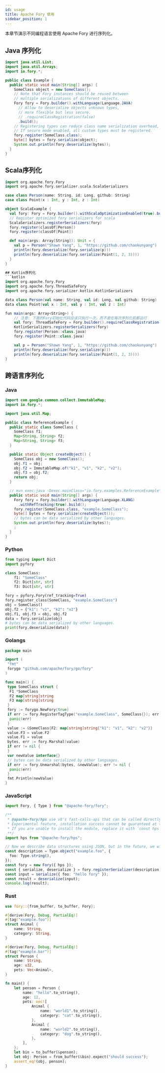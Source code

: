 ```yaml
---
id: usage
title: Apache Fory 使用
sidebar_position: 1
---
```


本章节演示不同编程语言使用 Apache Fory 进行序列化。

## Java 序列化

```java
import java.util.List;
import java.util.Arrays;
import io.fory.*;

public class Example {
  public static void main(String[] args) {
    SomeClass object = new SomeClass();
    // Note that Fory instances should be reused between
    // multiple serializations of different objects.
    Fory fory = Fory.builder().withLanguage(Language.JAVA)
      // Allow to deserialize objects unknown types,
      // more flexible but less secure.
      // .requireClassRegistration(false)
      .build();
    // Registering types can reduce class name serialization overhead, but not mandatory.
    // If secure mode enabled, all custom types must be registered.
    fory.register(SomeClass.class);
    byte[] bytes = fory.serialize(object);
    System.out.println(fory.deserialize(bytes));
  }
}
```

## Scala序列化

````scala
import org.apache.fory.Fory
import org.apache.fory.serializer.scala.ScalaSerializers

case class Person(name: String, id: Long, github: String)
case class Point(x : Int, y : Int, z : Int)

object ScalaExample {
  val fory: Fory = Fory.builder().withScalaOptimizationEnabled(true).build()
  // Register optimized fory serializers for scala
  ScalaSerializers.registerSerializers(fory)
  fory.register(classOf[Person])
  fory.register(classOf[Point])

  def main(args: Array[String]): Unit = {
    val p = Person("Shawn Yang", 1, "https://github.com/chaokunyang")
    println(fory.deserialize(fory.serialize(p)))
    println(fory.deserialize(fory.serialize(Point(1, 2, 3))))
  }
}

## Kotlin序列化
```kotlin
import org.apache.fory.Fory
import org.apache.fory.ThreadSafeFory
import org.apache.fory.serializer.kotlin.KotlinSerializers

data class Person(val name: String, val id: Long, val github: String)
data class Point(val x : Int, val y : Int, val z : Int)

fun main(args: Array<String>) {
    // 注意: 下面的Fory初始化代码应该只执行一次，而不是在每次序列化前都运行
    val fory: ThreadSafeFory = Fory.builder().requireClassRegistration(true).buildThreadSafeFory()
    KotlinSerializers.registerSerializers(fory)
    fory.register(Person::class.java)
    fory.register(Point::class.java)

    val p = Person("Shawn Yang", 1, "https://github.com/chaokunyang")
    println(fory.deserialize(fory.serialize(p)))
    println(fory.deserialize(fory.serialize(Point(1, 2, 3))))
}
````

## 跨语言序列化

### Java

```java
import com.google.common.collect.ImmutableMap;
import io.fory.*;

import java.util.Map;

public class ReferenceExample {
  public static class SomeClass {
    SomeClass f1;
    Map<String, String> f2;
    Map<String, String> f3;
  }

  public static Object createObject() {
    SomeClass obj = new SomeClass();
    obj.f1 = obj;
    obj.f2 = ImmutableMap.of("k1", "v1", "k2", "v2");
    obj.f3 = obj.f2;
    return obj;
  }

  // mvn exec:java -Dexec.mainClass="io.fory.examples.ReferenceExample"
  public static void main(String[] args) {
    Fory fory = Fory.builder().withLanguage(Language.XLANG)
      .withRefTracking(true).build();
    fory.register(SomeClass.class, "example.SomeClass");
    byte[] bytes = fory.serialize(createObject());
    // bytes can be data serialized by other languages.
    System.out.println(fory.deserialize(bytes));
    ;
  }
}
```

### Python

```python
from typing import Dict
import pyfory

class SomeClass:
    f1: "SomeClass"
    f2: Dict[str, str]
    f3: Dict[str, str]

fory = pyfory.Fory(ref_tracking=True)
fory.register_class(SomeClass, "example.SomeClass")
obj = SomeClass()
obj.f2 = {"k1": "v1", "k2": "v2"}
obj.f1, obj.f3 = obj, obj.f2
data = fory.serialize(obj)
# bytes can be data serialized by other languages.
print(fory.deserialize(data))
```

### Golangs

```go
package main

import (
 "fmt"
 forygo "github.com/apache/fory/go/fory"
)

func main() {
 type SomeClass struct {
  F1 *SomeClass
  F2 map[string]string
  F3 map[string]string
 }
 fory := forygo.NewFory(true)
 if err := fory.RegisterTagType("example.SomeClass", SomeClass{}); err != nil {
  panic(err)
 }
 value := &SomeClass{F2: map[string]string{"k1": "v1", "k2": "v2"}}
 value.F3 = value.F2
 value.F1 = value
 bytes, err := fory.Marshal(value)
 if err != nil {
 }
 var newValue interface{}
 // bytes can be data serialized by other languages.
 if err := fory.Unmarshal(bytes, &newValue); err != nil {
  panic(err)
 }
 fmt.Println(newValue)
}
```

### JavaScript

```typescript
import Fory, { Type } from "@apache-fory/fory";

/**
 * @apache-fory/hps use v8's fast-calls-api that can be called directly by jit, ensure that the version of Node is 20 or above.
 * Experimental feature, installation success cannot be guaranteed at this moment
 * If you are unable to install the module, replace it with `const hps = null;`
 **/
import hps from "@apache-fory/hps";

// Now we describe data structures using JSON, but in the future, we will use more ways.
const description = Type.object("example.foo", {
  foo: Type.string(),
});
const fory = new Fory({ hps });
const { serialize, deserialize } = fory.registerSerializer(description);
const input = serialize({ foo: "hello fory" });
const result = deserialize(input);
console.log(result);
```

### Rust

```rust
use fory::{from_buffer, to_buffer, Fory};

#[derive(Fory, Debug, PartialEq)]
#[tag("example.foo")]
struct Animal {
    name: String,
    category: String,
}

#[derive(Fory, Debug, PartialEq)]
#[tag("example.bar")]
struct Person {
    name: String,
    age: u32,
    pets: Vec<Animal>,
}

fn main() {
    let penson = Person {
        name: "hello".to_string(),
        age: 12,
        pets: vec![
            Animal {
                name: "world1".to_string(),
                category: "cat".to_string(),
            },
            Animal {
                name: "world2".to_string(),
                category: "dog".to_string(),
            },
        ],
    };
    let bin = to_buffer(&penson);
    let obj: Person = from_buffer(&bin).expect("should success");
    assert_eq!(obj, penson);
}
```
